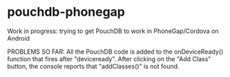 pouchdb-phonegap
================

Work in progress: trying to get PouchDB to work in PhoneGap/Cordova on Android

PROBLEMS SO FAR:
All the PouchDB code is added to the onDeviceReady() function that fires after "deviceready".
After clicking on the "Add Class" button, the console reports that "addClasses()" is not found. 